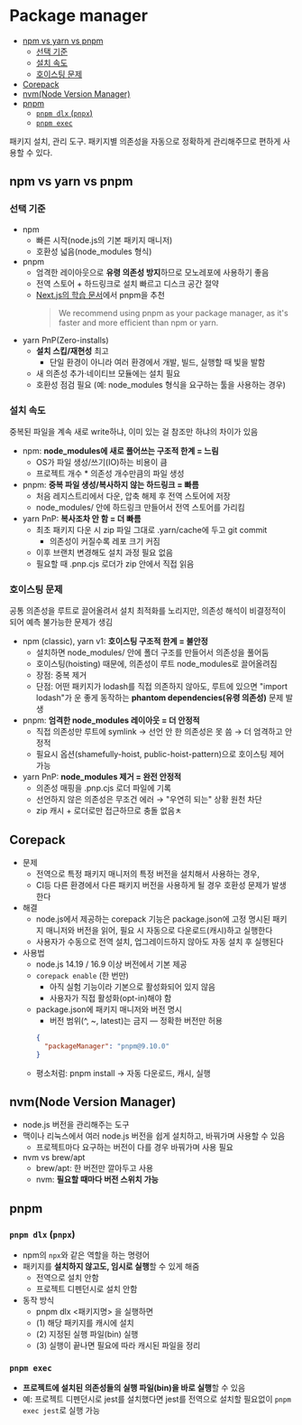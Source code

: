 # Package manager <!-- omit from toc -->

- [npm vs yarn vs pnpm](#npm-vs-yarn-vs-pnpm)
  - [선택 기준](#선택-기준)
  - [설치 속도](#설치-속도)
  - [호이스팅 문제](#호이스팅-문제)
- [Corepack](#corepack)
- [nvm(Node Version Manager)](#nvmnode-version-manager)
- [pnpm](#pnpm)
  - [`pnpm dlx` (`pnpx`)](#pnpm-dlx-pnpx)
  - [`pnpm exec`](#pnpm-exec)

패키지 설치, 관리 도구. 패키지별 의존성을 자동으로 정확하게 관리해주므로 편하게 사용할 수 있다.

## npm vs yarn vs pnpm

### 선택 기준

- npm
  - 빠른 시작(node.js의 기본 패키지 매니저)
  - 호환성 넓음(node_modules 형식)
- pnpm
  - 엄격한 레이아웃으로 **유령 의존성 방지**하므로 모노레포에 사용하기 좋음
  - 전역 스토어 + 하드링크로 설치 빠르고 디스크 공간 절약
  - [Next.js의 학습 문서](https://nextjs.org/learn/dashboard-app/getting-started#creating-a-new-project)에서 pnpm을 추천
    > We recommend using pnpm as your package manager, as it's faster and more efficient than npm or yarn.
- yarn PnP(Zero-installs)
  - **설치 스킵/재현성** 최고
    - 단일 환경이 아니라 여러 환경에서 개발, 빌드, 실행할 때 빛을 발함
  - 새 의존성 추가·네이티브 모듈에는 설치 필요
  - 호환성 점검 필요 (예: node_modules 형식을 요구하는 툴을 사용하는 경우)

### 설치 속도

중복된 파일을 계속 새로 write하냐, 이미 있는 걸 참조만 하냐의 차이가 있음

- npm: **node_modules에 새로 풀어쓰는 구조적 한계 = 느림**
  - OS가 파일 생성/쓰기(IO)하는 비용이 큼
  - 프로젝트 개수 \* 의존성 개수만큼의 파일 생성
- pnpm: **중복 파일 생성/복사하지 않는 하드링크 = 빠름**
  - 처음 레지스트리에서 다운, 압축 해제 후 전역 스토어에 저장
  - node_modules/ 안에 하드링크 만들어서 전역 스토어를 가리킴
- yarn PnP: **복사조차 안 함 = 더 빠름**
  - 최초 패키지 다운 시 zip 파일 그대로 .yarn/cache에 두고 git commit
    - 의존성이 커질수록 레포 크기 커짐
  - 이후 브랜치 변경해도 설치 과정 필요 없음
  - 필요할 때 .pnp.cjs 로더가 zip 안에서 직접 읽음

### 호이스팅 문제

공통 의존성을 루트로 끌어올려서 설치 최적화를 노리지만, 의존성 해석이 비결정적이 되어 예측 불가능한 문제가 생김

- npm (classic), yarn v1: **호이스팅 구조적 한계 = 불안정**
  - 설치하면 node_modules/ 안에 폴더 구조를 만들어서 의존성을 풀어둠
  - 호이스팅(hoisting) 때문에, 의존성이 루트 node_modules로 끌어올려짐
  - 장점: 중복 제거
  - 단점: 어떤 패키지가 lodash를 직접 의존하지 않아도, 루트에 있으면 "import lodash"가 운 좋게 동작하는 **phantom dependencies(유령 의존성)** 문제 발생
- pnpm: **엄격한 node_modules 레이아웃 = 더 안정적**
  - 직접 의존성만 루트에 symlink → 선언 안 한 의존성은 못 씀 → 더 엄격하고 안정적
  - 필요시 옵션(shamefully-hoist, public-hoist-pattern)으로 호이스팅 제어 가능
- yarn PnP: **node_modules 제거 = 완전 안정적**
  - 의존성 매핑을 .pnp.cjs 로더 파일에 기록
  - 선언하지 않은 의존성은 무조건 에러 → "우연히 되는" 상황 원천 차단
  - zip 캐시 + 로더로만 접근하므로 충돌 없음ㅊ

## Corepack

- 문제
  - 전역으로 특정 패키지 매니저의 특정 버전을 설치해서 사용하는 경우,
  - CI등 다른 환경에서 다른 패키지 버전을 사용하게 될 경우 호환성 문제가 발생한다
- 해결
  - node.js에서 제공하는 corepack 기능은 package.json에 고정 명시된 패키지 매니저와 버전을 읽어, 필요 시 자동으로 다운로드(캐시)하고 실행한다
  - 사용자가 수동으로 전역 설치, 업그레이드하지 않아도 자동 설치 후 실행된다
- 사용법
  - node.js 14.19 / 16.9 이상 버전에서 기본 제공
  - `corepack enable` (한 번만)
    - 아직 실험 기능이라 기본으로 활성화되어 있지 않음
    - 사용자가 직접 활성화(opt-in)해야 함
  - package.json에 패키지 매니저와 버전 명시
    - 버전 범위(^, ~, latest)는 금지 — 정확한 버전만 허용
    ```json
    {
      "packageManager": "pnpm@9.10.0"
    }
    ```
  - 평소처럼: pnpm install → 자동 다운로드, 캐시, 실행

## nvm(Node Version Manager)

- node.js 버전을 관리해주는 도구
- 맥이나 리눅스에서 여러 node.js 버전을 쉽게 설치하고, 바꿔가며 사용할 수 있음
  - 프로젝트마다 요구하는 버전이 다를 경우 바꿔가며 사용 필요
- nvm vs brew/apt
  - brew/apt: 한 버전만 깔아두고 사용
  - nvm: **필요할 때마다 버전 스위치 가능**

## pnpm

### `pnpm dlx` (`pnpx`)

- npm의 `npx`와 같은 역할을 하는 명령어
- 패키지를 **설치하지 않고도, 임시로 실행**할 수 있게 해줌
  - 전역으로 설치 안함
  - 프로젝트 디펜던시로 설치 안함
- 동작 방식
  - pnpm dlx <패키지명> 을 실행하면
  - (1) 해당 패키지를 캐시에 설치
  - (2) 지정된 실행 파일(bin) 실행
  - (3) 실행이 끝나면 필요에 따라 캐시된 파일을 정리

### `pnpm exec`

- **프로젝트에 설치된 의존성들의 실행 파일(bin)을 바로 실행**할 수 있음
- 예: 프로젝트 디펜던시로 jest를 설치했다면 jest를 전역으로 설치할 필요없이 `pnpm exec jest`로 실행 가능
